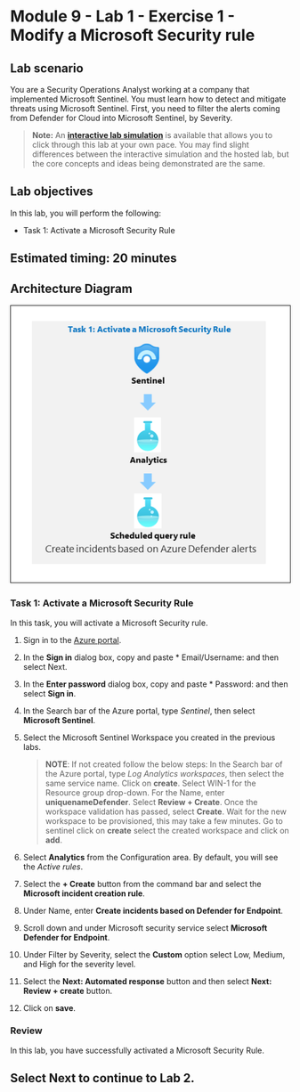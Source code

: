 # Module 9 - Lab 1 - Exercise 1 - Modify a Microsoft Security rule

## Lab scenario

You are a Security Operations Analyst working at a company that implemented Microsoft Sentinel. You must learn how to detect and mitigate threats using Microsoft Sentinel. First, you need to filter the alerts coming from Defender for Cloud into Microsoft Sentinel, by Severity. 

>**Note:** An **[interactive lab simulation](https://mslabs.cloudguides.com/guides/SC-200%20Lab%20Simulation%20-%20Modify%20a%20Microsoft%20Security%20rule)** is available that allows you to click through this lab at your own pace. You may find slight differences between the interactive simulation and the hosted lab, but the core concepts and ideas being demonstrated are the same.

## Lab objectives
 In this lab, you will perform the following:
 - Task 1: Activate a Microsoft Security Rule

## Estimated timing: 20 minutes

## Architecture Diagram

  ![Lab overview.](../Media/SC200-Lab_Diagrams_Mod7_L1_Ex1.png)

### Task 1: Activate a Microsoft Security Rule

In this task, you will activate a Microsoft Security rule.

1. Sign in to the [Azure portal](https://portal.azure.com).

1. In the **Sign in** dialog box, copy and paste * Email/Username: <inject key="AzureAdUserEmail"></inject> and then select Next.

1. In the **Enter password** dialog box, copy and paste * Password: <inject key="AzureAdUserPassword"></inject> and then select **Sign in**.

1. In the Search bar of the Azure portal, type *Sentinel*, then select **Microsoft Sentinel**.

1. Select the Microsoft Sentinel Workspace you created in the previous labs.

   > **NOTE**: If not created follow the below steps:
 In the Search bar of the Azure portal, type *Log Analytics workspaces*, then select the same service name. Click on **create**. Select WIN-1 for the Resource group drop-down. For the Name, enter **uniquenameDefender**.  Select **Review + Create**. Once the workspace validation has passed, select **Create**. Wait for the new workspace to be provisioned, this may take a few minutes. Go to sentinel click on **create** select the created workspace and click on **add**.
        
1. Select **Analytics** from the Configuration area. By default, you will see the *Active rules*.

1. Select the **+ Create** button from the command bar and select the **Microsoft incident creation rule**.

1. Under Name, enter **Create incidents based on Defender for Endpoint**.

1. Scroll down and under Microsoft security service select **Microsoft Defender for Endpoint**. 

1. Under Filter by Severity, select the **Custom** option select Low, Medium, and High for the severity level.

1. Select the **Next: Automated response** button and then select **Next: Review + create** button.

1. Click on **save**.

### Review
In this lab, you have successfully activated a Microsoft Security Rule.

## Select **Next** to continue to Lab 2.
